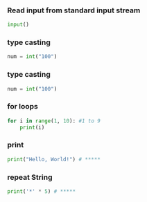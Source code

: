 ### Read input from standard input stream
```python
input()
```

### type casting
```python
num = int("100")
```

### type casting
```python
num = int("100")
```

### for loops
```python
for i in range(1, 10): #1 to 9
    print(i)
```

### print
```python
print("Hello, World!") # *****
```

### repeat String
```python
print('*' * 5) # *****
```
